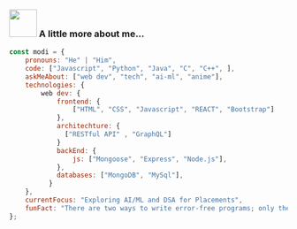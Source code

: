 ### <img src="https://media.giphy.com/media/VgCDAzcKvsR6OM0uWg/giphy.gif" width="50"> A little more about me...  

```javascript
const modi = {
    pronouns: "He" | "Him",
    code: ["Javascript", "Python", "Java", "C", "C++", ],
    askMeAbout: ["web dev", "tech", "ai-ml", "anime"],
    technologies: {
        web dev: {
            frontend: {
                ["HTML", "CSS", "Javascript", "REACT", "Bootstrap"]
            },
            architechture: {
              ["RESTful API" , "GraphQL"]
            }
            backEnd: {
                js: ["Mongoose", "Express", "Node.js"],
            },
            databases: ["MongoDB", "MySql"],
          }
    },
    currentFocus: "Exploring AI/ML and DSA for Placements",
    funFact: "There are two ways to write error-free programs; only the third one works"
};
```
